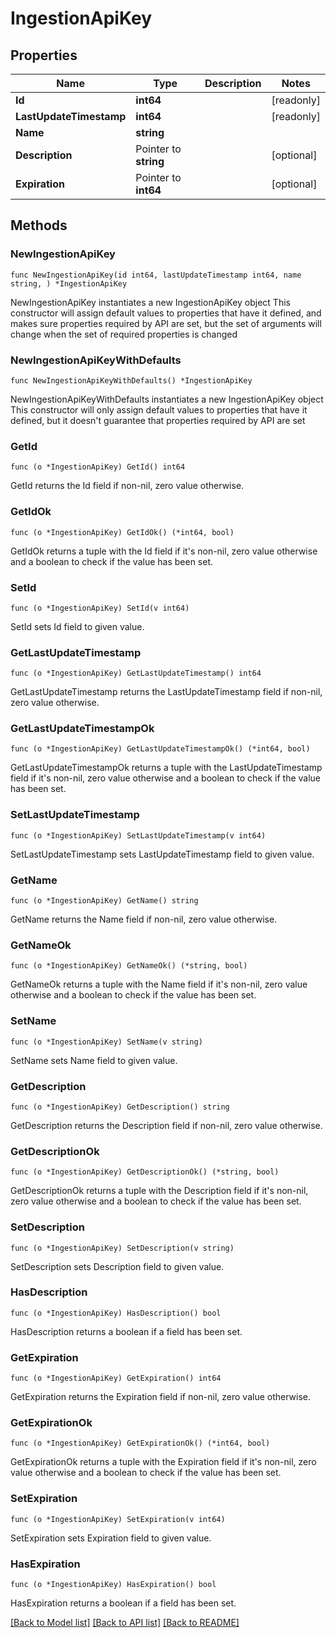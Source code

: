 # IngestionApiKey

## Properties

Name | Type | Description | Notes
------------ | ------------- | ------------- | -------------
**Id** | **int64** |  | [readonly] 
**LastUpdateTimestamp** | **int64** |  | [readonly] 
**Name** | **string** |  | 
**Description** | Pointer to **string** |  | [optional] 
**Expiration** | Pointer to **int64** |  | [optional] 

## Methods

### NewIngestionApiKey

`func NewIngestionApiKey(id int64, lastUpdateTimestamp int64, name string, ) *IngestionApiKey`

NewIngestionApiKey instantiates a new IngestionApiKey object
This constructor will assign default values to properties that have it defined,
and makes sure properties required by API are set, but the set of arguments
will change when the set of required properties is changed

### NewIngestionApiKeyWithDefaults

`func NewIngestionApiKeyWithDefaults() *IngestionApiKey`

NewIngestionApiKeyWithDefaults instantiates a new IngestionApiKey object
This constructor will only assign default values to properties that have it defined,
but it doesn't guarantee that properties required by API are set

### GetId

`func (o *IngestionApiKey) GetId() int64`

GetId returns the Id field if non-nil, zero value otherwise.

### GetIdOk

`func (o *IngestionApiKey) GetIdOk() (*int64, bool)`

GetIdOk returns a tuple with the Id field if it's non-nil, zero value otherwise
and a boolean to check if the value has been set.

### SetId

`func (o *IngestionApiKey) SetId(v int64)`

SetId sets Id field to given value.


### GetLastUpdateTimestamp

`func (o *IngestionApiKey) GetLastUpdateTimestamp() int64`

GetLastUpdateTimestamp returns the LastUpdateTimestamp field if non-nil, zero value otherwise.

### GetLastUpdateTimestampOk

`func (o *IngestionApiKey) GetLastUpdateTimestampOk() (*int64, bool)`

GetLastUpdateTimestampOk returns a tuple with the LastUpdateTimestamp field if it's non-nil, zero value otherwise
and a boolean to check if the value has been set.

### SetLastUpdateTimestamp

`func (o *IngestionApiKey) SetLastUpdateTimestamp(v int64)`

SetLastUpdateTimestamp sets LastUpdateTimestamp field to given value.


### GetName

`func (o *IngestionApiKey) GetName() string`

GetName returns the Name field if non-nil, zero value otherwise.

### GetNameOk

`func (o *IngestionApiKey) GetNameOk() (*string, bool)`

GetNameOk returns a tuple with the Name field if it's non-nil, zero value otherwise
and a boolean to check if the value has been set.

### SetName

`func (o *IngestionApiKey) SetName(v string)`

SetName sets Name field to given value.


### GetDescription

`func (o *IngestionApiKey) GetDescription() string`

GetDescription returns the Description field if non-nil, zero value otherwise.

### GetDescriptionOk

`func (o *IngestionApiKey) GetDescriptionOk() (*string, bool)`

GetDescriptionOk returns a tuple with the Description field if it's non-nil, zero value otherwise
and a boolean to check if the value has been set.

### SetDescription

`func (o *IngestionApiKey) SetDescription(v string)`

SetDescription sets Description field to given value.

### HasDescription

`func (o *IngestionApiKey) HasDescription() bool`

HasDescription returns a boolean if a field has been set.

### GetExpiration

`func (o *IngestionApiKey) GetExpiration() int64`

GetExpiration returns the Expiration field if non-nil, zero value otherwise.

### GetExpirationOk

`func (o *IngestionApiKey) GetExpirationOk() (*int64, bool)`

GetExpirationOk returns a tuple with the Expiration field if it's non-nil, zero value otherwise
and a boolean to check if the value has been set.

### SetExpiration

`func (o *IngestionApiKey) SetExpiration(v int64)`

SetExpiration sets Expiration field to given value.

### HasExpiration

`func (o *IngestionApiKey) HasExpiration() bool`

HasExpiration returns a boolean if a field has been set.


[[Back to Model list]](../README.md#documentation-for-models) [[Back to API list]](../README.md#documentation-for-api-endpoints) [[Back to README]](../README.md)


